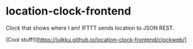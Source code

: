 # location-clock-frontend
Clock that shows where I am! IFTTT sends location to JSON REST. 

(Cool stuff!)[https://julkku.github.io/location-clock-frontend/clockweb/]
